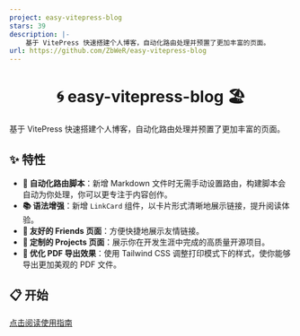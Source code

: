 ```yaml
---
project: easy-vitepress-blog
stars: 39
description: |-
    基于 VitePress 快速搭建个人博客，自动化路由处理并预置了更加丰富的页面。
url: https://github.com/ZbWeR/easy-vitepress-blog
---
```


<h1 align="center">🌀 easy-vitepress-blog 🏖️</h1>

基于 VitePress 快速搭建个人博客，自动化路由处理并预置了更加丰富的页面。

## ✨ 特性

- **🚀 自动化路由脚本**：新增 Markdown 文件时无需手动设置路由，构建脚本会自动为你处理，你可以更专注于内容创作。
- **📚 语法增强**：新增 `LinkCard` 组件，以卡片形式清晰地展示链接，提升阅读体验。
- **🎯 友好的 Friends 页面**：方便快捷地展示友情链接。
- **🌹 定制的 Projects 页面**：展示你在开发生涯中完成的高质量开源项目。
- **🎨 优化 PDF 导出效果**：使用 Tailwind CSS 调整打印模式下的样式，使你能够导出更加美观的 PDF 文件。

## 📋 开始

[点击阅读使用指南](https://example.zbwer.work/)

